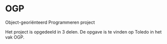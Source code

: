 OGP
===

Object-georiënteerd Programmeren project

Het project is opgedeeld in 3 delen. De opgave is te vinden op Toledo in het vak OGP.
